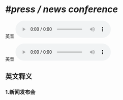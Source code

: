 # ***\#press / news conference*** 
英音
<audio src="./media/press conference  news conference1_AAC.aac" controls="controls"></audio>

美音
<audio src="./media/press conference  news conference2_AAC.aac" controls="controls"></audio>



  

英文释义
---
### 1.**新闻发布会**  



